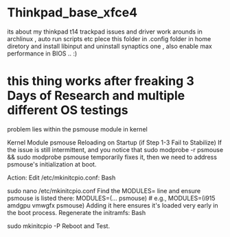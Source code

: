 # Thinkpad_base_xfce4
its about my thinkpad t14 trackpad issues and driver work arounds in archlinux , auto run scripts etc
plece this folder in .config folder in home diretory and install libinput and uninstall synaptics one , also enable max performance in BIOS .. :) 


<h1> this thing works after freaking 3 Days of Research and multiple different OS testings </h1>

problem lies within the psmouse module in kernel 

Kernel Module psmouse Reloading on Startup (if Step 1-3 Fail to Stabilize)
If the issue is still intermittent, and you notice that sudo modprobe -r psmouse && sudo modprobe psmouse temporarily fixes it, then we need to address psmouse's initialization at boot.

Action: Edit /etc/mkinitcpio.conf:
Bash

sudo nano /etc/mkinitcpio.conf
Find the MODULES= line and ensure psmouse is listed there:
MODULES=(... psmouse) # e.g., MODULES=(i915 amdgpu vmwgfx psmouse)
Adding it here ensures it's loaded very early in the boot process.
Regenerate the initramfs:
Bash

sudo mkinitcpio -P
Reboot and Test.
